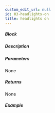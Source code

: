 ```yaml
---
custom_edit_url: null
id: 03-headlights-on
title: headlights on
---
```


##### Block

<!-- image -->

##### Description

<!-- description -->

##### Parameters

None <!-- image -->

##### Returns

None

##### Example

<!-- image -->
